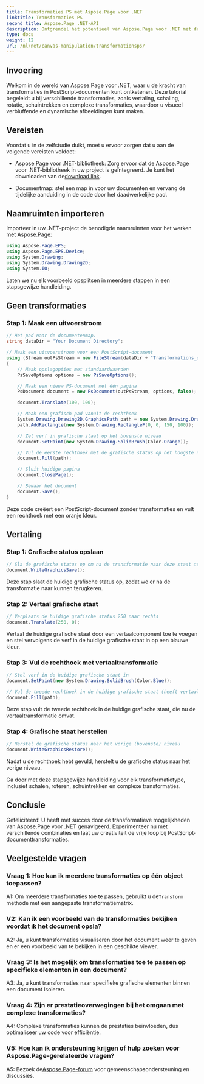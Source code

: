 ```yaml
---
title: Transformaties PS met Aspose.Page voor .NET
linktitle: Transformaties PS
second_title: Aspose.Page .NET-API
description: Ontgrendel het potentieel van Aspose.Page voor .NET met deze uitgebreide handleiding over PostScript-transformaties. Creëer moeiteloos dynamische afbeeldingen.
type: docs
weight: 12
url: /nl/net/canvas-manipulation/transformationsps/
---
```

## Invoering

Welkom in de wereld van Aspose.Page voor .NET, waar u de kracht van transformaties in PostScript-documenten kunt ontketenen. Deze tutorial begeleidt u bij verschillende transformaties, zoals vertaling, schaling, rotatie, schuintrekken en complexe transformaties, waardoor u visueel verbluffende en dynamische afbeeldingen kunt maken.

## Vereisten

Voordat u in de zelfstudie duikt, moet u ervoor zorgen dat u aan de volgende vereisten voldoet:

-  Aspose.Page voor .NET-bibliotheek: Zorg ervoor dat de Aspose.Page voor .NET-bibliotheek in uw project is geïntegreerd. Je kunt het downloaden van de[download link](https://releases.aspose.com/page/net/).

- Documentmap: stel een map in voor uw documenten en vervang de tijdelijke aanduiding in de code door het daadwerkelijke pad.

## Naamruimten importeren

Importeer in uw .NET-project de benodigde naamruimten voor het werken met Aspose.Page:

```csharp
using Aspose.Page.EPS;
using Aspose.Page.EPS.Device;
using System.Drawing;
using System.Drawing.Drawing2D;
using System.IO;
```

Laten we nu elk voorbeeld opsplitsen in meerdere stappen in een stapsgewijze handleiding.


## Geen transformaties

### Stap 1: Maak een uitvoerstroom

```csharp
// Het pad naar de documentenmap.
string dataDir = "Your Document Directory";

// Maak een uitvoerstroom voor een PostScript-document
using (Stream outPsStream = new FileStream(dataDir + "Transformations_outPS.ps", FileMode.Create))
{
    // Maak opslagopties met standaardwaarden
    PsSaveOptions options = new PsSaveOptions();

    // Maak een nieuw PS-document met één pagina
    PsDocument document = new PsDocument(outPsStream, options, false);

    document.Translate(100, 100);

    // Maak een grafisch pad vanuit de rechthoek
    System.Drawing.Drawing2D.GraphicsPath path = new System.Drawing.Drawing2D.GraphicsPath();
    path.AddRectangle(new System.Drawing.RectangleF(0, 0, 150, 100));

    // Zet verf in grafische staat op het bovenste niveau
    document.SetPaint(new System.Drawing.SolidBrush(Color.Orange));

    // Vul de eerste rechthoek met de grafische status op het hoogste niveau en zonder enige transformaties
    document.Fill(path);

    // Sluit huidige pagina
    document.ClosePage();

    // Bewaar het document
    document.Save();
}
```

Deze code creëert een PostScript-document zonder transformaties en vult een rechthoek met een oranje kleur.

## Vertaling

### Stap 1: Grafische status opslaan

```csharp
// Sla de grafische status op om na de transformatie naar deze staat terug te keren
document.WriteGraphicsSave();
```

Deze stap slaat de huidige grafische status op, zodat we er na de transformatie naar kunnen terugkeren.

### Stap 2: Vertaal grafische staat

```csharp
// Verplaats de huidige grafische status 250 naar rechts
document.Translate(250, 0);
```

Vertaal de huidige grafische staat door een vertaalcomponent toe te voegen en stel vervolgens de verf in de huidige grafische staat in op een blauwe kleur.

### Stap 3: Vul de rechthoek met vertaaltransformatie

```csharp
// Stel verf in de huidige grafische staat in
document.SetPaint(new System.Drawing.SolidBrush(Color.Blue));

// Vul de tweede rechthoek in de huidige grafische staat (heeft vertaaltransformatie)
document.Fill(path);
```

Deze stap vult de tweede rechthoek in de huidige grafische staat, die nu de vertaaltransformatie omvat.

### Stap 4: Grafische staat herstellen

```csharp
// Herstel de grafische status naar het vorige (bovenste) niveau
document.WriteGraphicsRestore();
```

Nadat u de rechthoek hebt gevuld, herstelt u de grafische status naar het vorige niveau.

Ga door met deze stapsgewijze handleiding voor elk transformatietype, inclusief schalen, roteren, schuintrekken en complexe transformaties.

## Conclusie

Gefeliciteerd! U heeft met succes door de transformatieve mogelijkheden van Aspose.Page voor .NET genavigeerd. Experimenteer nu met verschillende combinaties en laat uw creativiteit de vrije loop bij PostScript-documenttransformaties.

## Veelgestelde vragen

### Vraag 1: Hoe kan ik meerdere transformaties op één object toepassen?

A1: Om meerdere transformaties toe te passen, gebruikt u de`Transform` methode met een aangepaste transformatiematrix.

### V2: Kan ik een voorbeeld van de transformaties bekijken voordat ik het document opsla?

A2: Ja, u kunt transformaties visualiseren door het document weer te geven en er een voorbeeld van te bekijken in een geschikte viewer.

### Vraag 3: Is het mogelijk om transformaties toe te passen op specifieke elementen in een document?

A3: Ja, u kunt transformaties naar specifieke grafische elementen binnen een document isoleren.

### Vraag 4: Zijn er prestatieoverwegingen bij het omgaan met complexe transformaties?

A4: Complexe transformaties kunnen de prestaties beïnvloeden, dus optimaliseer uw code voor efficiëntie.

### V5: Hoe kan ik ondersteuning krijgen of hulp zoeken voor Aspose.Page-gerelateerde vragen?

 A5: Bezoek de[Aspose.Page-forum](https://forum.aspose.com/c/page/39) voor gemeenschapsondersteuning en discussies.